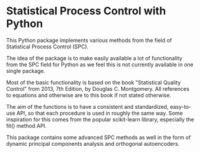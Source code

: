 # Statistical Process Control with Python

This Python package implements various methods from the field of Statistical Process Control (SPC).

The idea of the package is to make easily available a lot of functionality from the SPC
field for Python as we feel this is not currently available in one single package.

Most of the basic functionality is based on the book "Statistical Quality Control" from 2013, 7th Edition, 
by Douglas C. Montgomery. All references to equations and otherwise are to this book if
not stated otherwise.

The aim of the functions is to have a consistent and standardized, easy-to-use API, so
that each procedure is used in roughly the same way. Some 
inspiration for this comes from the popular scikit-learn library, especially the fit() method API. 

This package contains some advanced SPC methods as well in the form of dynamic principal components analysis 
and orthogonal autoencoders.
